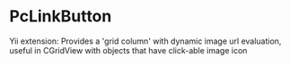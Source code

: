 PcLinkButton
============

Yii extension: Provides a 'grid column' with dynamic image url evaluation, useful in CGridView with objects that have click-able image icon